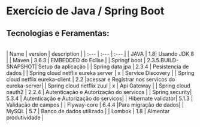 # Exercício de Java / Spring Boot

## Tecnologias e Feramentas:
 <br/>
| Name | version | description |
| :--- | :--- | :--- |
| JAVA  | 1.8| Usando JDK 8  | 
| Maven | 3.6.3  | EMBEDDED do Eclise |
| Springf boot | 2.3.5.BUILD-SNAPSHOT| Setup da aplicação |
| Spring data jpa | 2.3.4 | Pesistencia de dados |
| Spring cloud netflix eureka server | x | Service Discovery |
| Spring cloud netflix eureka-client | 2.2 |acessar e Registrar nos servicos do eureka-server|
| Spring cloud netflix zuul | x | Api Gateway |
| Spring cloud oauth2 | 2.2.4 | Autenticação e Autorização do servicos |
| Spring security| 5.3.4 | Autenticação e Autorização do servicos|
| Hibernate validator| 5.1.3 | Validação de campos |
| Flyway-core | 6.4.4  |Para migração de dados|
| MySQL | 5.7 | Banco de dados utilizado |
| Lombok | 1.8 | Almentar produtividade |
 
 <br/>
